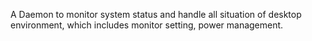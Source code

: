 A Daemon to monitor system status and handle all situation of desktop environment, which includes monitor setting, power management.
